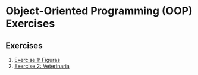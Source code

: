 # Object-Oriented Programming (OOP) Exercises

## Exercises

1. [Exercise 1: Figuras](./exercises/veterinaria.md)
2. [Exercise 2: Veterinaria](./exercises/figuras.md)
